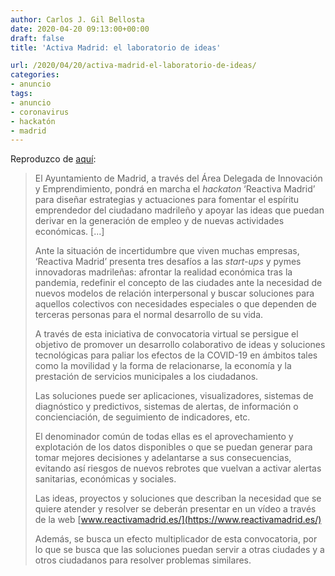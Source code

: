 ```yaml
---
author: Carlos J. Gil Bellosta
date: 2020-04-20 09:13:00+00:00
draft: false
title: 'Activa Madrid: el laboratorio de ideas'

url: /2020/04/20/activa-madrid-el-laboratorio-de-ideas/
categories:
- anuncio
tags:
- anuncio
- coronavirus
- hackatón
- madrid
---
```


Reproduzco de [aquí](https://www.madrid.es/portales/munimadrid/es/Inicio/El-Ayuntamiento/Todas-las-noticias/El-Ayuntamiento-de-Madrid-presenta-el-hackathon-Reactiva-Madrid/?vgnextfmt=default&vgnextoid=11fe60ff77781710VgnVCM2000001f4a900aRCRD&vgnextchannel=e40362215c483510VgnVCM2000001f4a900aRCRD):

>El Ayuntamiento de Madrid, a través del Área Delegada de Innovación y Emprendimiento, pondrá en marcha el _hackaton_ ‘Reactiva Madrid’ para diseñar estrategias y actuaciones para fomentar el espíritu emprendedor del ciudadano madrileño y apoyar las ideas que puedan derivar en la generación de empleo y de nuevas actividades económicas. [...]
>
> Ante la situación de incertidumbre que viven muchas empresas, ‘Reactiva Madrid’ presenta tres desafíos a las _start-ups_ y pymes innovadoras madrileñas: afrontar la realidad económica tras la pandemia, redefinir el concepto de las ciudades ante la necesidad de nuevos modelos de relación interpersonal y buscar soluciones para aquellos colectivos con necesidades especiales o que dependen de terceras personas para el normal desarrollo de su vida.
>
> A través de esta iniciativa de convocatoria virtual se persigue el objetivo de promover un desarrollo colaborativo de ideas y soluciones tecnológicas para paliar los efectos de la COVID-19 en ámbitos tales como la movilidad y la forma de relacionarse, la economía y la prestación de servicios municipales a los ciudadanos.
>
> Las soluciones puede ser aplicaciones, visualizadores, sistemas de diagnóstico y predictivos, sistemas de alertas, de información o concienciación, de seguimiento de indicadores, etc.
>
> El denominador común de todas ellas es el aprovechamiento y explotación de los datos disponibles o que se puedan generar para tomar mejores decisiones y adelantarse a sus consecuencias, evitando así riesgos de nuevos rebrotes que vuelvan a activar alertas sanitarias, económicas y sociales.
>
> Las ideas, proyectos y soluciones que describan la necesidad que se quiere atender y resolver se deberán presentar en un vídeo a través de la web [www.reactivamadrid.es/](https://www.reactivamadrid.es/)
>
> Además, se busca un efecto multiplicador de esta convocatoria, por lo que se busca que las soluciones puedan servir a otras ciudades y a otros ciudadanos para resolver problemas similares.